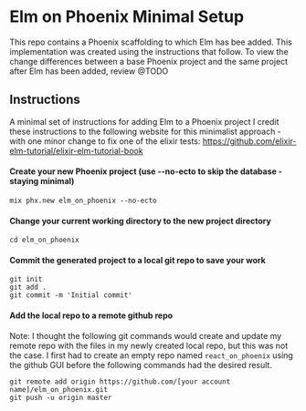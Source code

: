 # Elm on Phoenix Minimal Setup
This repo contains a Phoenix scaffolding to which Elm has bee added. This implementation was created using the instructions that follow. To view the change differences between a base Phoenix project and the same project after Elm has been added, review @TODO

## Instructions

A minimal set of instructions for adding Elm to a Phoenix project
I credit these instructions to the following website for this minimalist approach - with one minor change to fix one of the elixir tests:
https://github.com/elixir-elm-tutorial/elixir-elm-tutorial-book

#### Create your new Phoenix project (use --no-ecto to skip the database - staying minimal)
```
mix phx.new elm_on_phoenix --no-ecto
```
#### Change your current working directory to the new project directory
```
cd elm_on_phoenix
```
#### Commit the generated project to a local git repo to save your work
```
git init
git add .
git commit -m 'Initial commit'
```
#### Add the local repo to a remote github repo
Note: I thought the following git commands would create and update my remote repo with the files in my newly created local repo, but this was not the case. I first had to create an empty repo named ```react_on_phoenix``` using the github GUI before the following commands had the desired result.
```
git remote add origin https://github.com/[your account name]/elm_on_phoenix.git
git push -u origin master
```
